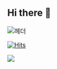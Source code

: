 ## Hi there 👋

![헤더](https://capsule-render.vercel.app/api?type=waving&height=300&color=gradient&text=백엔드%20개발을%20공부하는%20이수빈입니다.&fontSize=40&descAlign=36&descAlignY=70)

[![Hits](https://hits.sh/github.com/subbb-in.svg?style=for-the-badge&color=e7e7e7&labelColor=d6d4ff)](https://hits.sh/github.com/subbb-in/)


<a href="https://github.com/devxb/gitanimals">
  <img src="https://render.gitanimals.org/farms/subbb-in"/>
</a>


<!--
**subbb-in/subbb-in** is a ✨ _special_ ✨ repository because its `README.md` (this file) appears on your GitHub profile.

Here are some ideas to get you started:

- 🔭 I’m currently working on ...
- 🌱 I’m currently learning ...
- 👯 I’m looking to collaborate on ...
- 🤔 I’m looking for help with ...
- 💬 Ask me about ...
- 📫 How to reach me: ...
- 😄 Pronouns: ...
- ⚡ Fun fact: ...
-->
